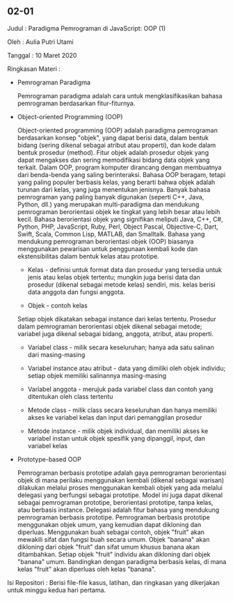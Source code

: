## 02-01

Judul : Paradigma Pemrograman di JavaScript: OOP (1)

Oleh : Aulia Putri Utami

Tanggal : 10 Maret 2020

Ringkasan Materi : 

- Pemrograman Paradigma 

  Pemrograman paradigma adalah cara untuk mengklasifikasikan bahasa pemrograman berdasarkan fitur-fiturnya.

- Object-oriented Programming (OOP)
  
  Object-oriented programming (OOP) adalah paradigma pemrograman berdasarkan konsep "objek", yang dapat berisi data, dalam bentuk bidang (sering dikenal sebagai atribut atau properti), dan kode dalam bentuk prosedur (method). Fitur objek adalah prosedur objek yang dapat mengakses dan sering memodifikasi bidang data objek yang terkait. Dalam OOP, program komputer dirancang dengan membuatnya dari benda-benda yang saling berinteraksi. Bahasa OOP beragam, tetapi yang paling populer berbasis kelas, yang berarti bahwa objek adalah turunan dari kelas, yang juga menentukan jenisnya.
  Banyak bahasa pemrograman yang paling banyak digunakan (seperti C++, Java, Python, dll.) yang merupakan multi-paradigma dan mendukung pemrograman berorientasi objek ke tingkat yang lebih besar atau lebih kecil. Bahasa berorientasi objek yang signifikan meliputi Java, C++, C#, Python, PHP, JavaScript, Ruby, Perl, Object Pascal, Objective-C, Dart, Swift, Scala, Common Lisp, MATLAB, dan Smalltalk.
  Bahasa yang mendukung pemrograman berorientasi objek (OOP) biasanya menggunakan pewarisan untuk penggunaan kembali kode dan ekstensibilitas dalam bentuk kelas atau prototipe. 

     - Kelas - definisi untuk format data dan prosedur yang tersedia untuk jenis atau kelas objek tertentu; mungkin juga berisi data dan prosedur (dikenal sebagai metode kelas) sendiri, mis. kelas berisi data anggota dan fungsi anggota.

     - Objek - contoh kelas

  Setiap objek dikatakan sebagai instance dari kelas tertentu. Prosedur dalam pemrograman berorientasi objek dikenal sebagai metode; variabel juga dikenal sebagai bidang, anggota, atribut, atau properti.

     - Variabel class - milik secara keseluruhan; hanya ada satu salinan dari masing-masing

     - Variabel instance atau atribut - data yang dimiliki oleh objek individu; setiap objek memiliki salinannya masing-masing

     - Variabel anggota - merujuk pada variabel class dan contoh yang ditentukan oleh class tertentu

     - Metode class - milik class secara keseluruhan dan hanya memiliki akses ke variabel kelas dan input dari pemanggilan prosedur

     - Metode instance - milik objek individual, dan memiliki akses ke variabel instan untuk objek spesifik yang dipanggil, input, dan variabel kelas

- Prototype-based OOP

  Pemrograman berbasis prototipe adalah gaya pemrograman berorientasi objek di mana perilaku menggunakan kembali (dikenal sebagai warisan) dilakukan melalui proses menggunakan kembali objek yang ada melalui delegasi yang berfungsi sebagai prototipe. Model ini juga dapat dikenal sebagai pemrograman prototipe, berorientasi prototipe, tanpa kelas, atau berbasis instance. Delegasi adalah fitur bahasa yang mendukung pemrograman berbasis prototipe. Pemrograman berbasis prototipe menggunakan objek umum, yang kemudian dapat dikloning dan diperluas. Menggunakan buah sebagai contoh, objek "fruit" akan mewakili sifat dan fungsi buah secara umum. Objek "banana" akan dikloning dari objek "fruit" dan sifat umum khusus banana akan ditambahkan. Setiap objek "fruit" individu akan dikloning dari objek "banana" umum. Bandingkan dengan paradigma berbasis kelas, di mana kelas "fruit" akan diperluas oleh kelas "banana".

Isi Repositori : Berisi file-file kasus, latihan, dan ringkasan yang dikerjakan untuk minggu kedua hari pertama.